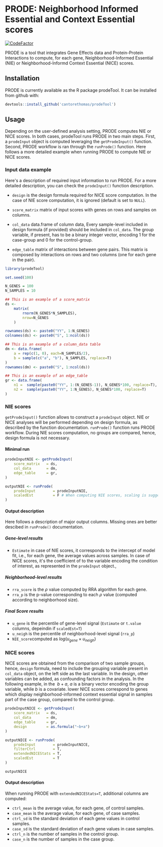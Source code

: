 # PRODE: Neighborhood Informed Essential and Context Essential scores
[![CodeFactor](https://www.codefactor.io/repository/github/cantorethomas/prodetool/badge)](https://www.codefactor.io/repository/github/cantorethomas/prodetool)

PRODE is a tool that integrates Gene Effects data and Protein-Protein Interactions to
compute, for each gene, Neighborhood-Informed Essential (NIE) or Neighborhood-Informd Context Essential (NICE) scores. 

## Installation

PRODE is currently available as the R package prodeTool. 
It can be installed from github with: 

```R
devtools::install_github('cantorethomas/prodeTool')
```

## Usage 
Depending on the user-defined analysis setting, PRODE computes NIE or NICE scores. In both cases, prodeTool runs PRODE in two main steps. First, a `prodeInput` object is computed leveraging the `getProdeInput()` function. Second, PRODE workflow is ran through the `runProde()` function. Here follows a more detailed example when running PRODE to compute NIE or NICE scores. 

### Input data example 
Here's a description of required input information to run PRODE. For a more detailed description, you can check the `prodeInput()` function description.  

* `design` is the design formula required for NICE score computation. In the case of
   NIE score computation, it is ignored (default is set to `NULL`). 

* `score_matrix` matrix of input scores with genes on rows and samples on columns. 

* `col_data` data.frame of column data, Every sample-level included in design formula (if provided) should be included in `col_data`.
   The group variable, if present, has to be a binary integer vector, encoding 1 for the case-group and 0 for the
   control-group.

* `edge_table` matrix of interactions between gene pairs. This matrix is composed by interactions on rows
   and two columns (one for each gene in the pair). 

```R
library(prodeTool)

set.seed(100)

N_GENES = 100
N_SAMPLES = 10

## This is an example of a score_matrix 
ds <-
    matrix(
        rnorm(N_GENES*N_SAMPLES),
        nrow=N_GENES
    )

rownames(ds) <- paste0("YY", 1:N_GENES)
colnames(ds) <- paste0("S", 1:ncol(ds))

## This is an example of a column_data table
dm <- data.frame(
    a = rep(c(1, 0), each=N_SAMPLES/2),
    b = sample(c("a", "b"), N_SAMPLES, replace=T)
)
rownames(dm) <- paste0("S", 1:ncol(ds))

## This is an example of an edge_table
gr <- data.frame(
    n1 =  sample(paste0("YY", 1:(N_GENES-1)), N_GENES*100, replace=T),
    n2 =  sample(paste0("YY", 1:N_GENES), N_GENES*100, replace=T)
)

```

### NIE scores  

`getProdeInput()` function allows to construct a `prodeInput` object. NIE or NICE analyses will be performed depending on design formula, as described by the function documentation. `runProde()` function 
runs PRODE workflow. During NIE scores computation, no groups are compared, hence, design formula is not necessary. 

#### Minimal run 
```R
prodeInputNIE <- getProdeInput(
    score_matrix   = ds,
    col_data       = dm,
    edge_table     = gr,
)

outputNIE <- runProde(
    prodeInput        = prodeInputNIE,
    scaledEst         = F # When computing NIE scores, scaling is suggested to be set as F
)

```
#### Output description 
Here follows a description of major output columns. Missing ones are better descibed in `runProde()` documentation. 

##### Gene-level results
* `Estimate` in case of NIE scores, it corresponds to the intercept of model fit,
        i.e., for each gene, the average values across samples. In case of NICE scores, it's
        the coefficient of to the variable encoding the condition of
        interest, as represented in the `prodeInput` object.,


##### Neighborhood-level results

* `rra_score` is the $\rho$ value computed by RRA algorithm for each gene.
* `rra_p` is the p-value corresponding to each $\rho$ value (computed according to neighborhood size).

##### Final Score results

* `u_gene` is the percentile of gene-level signal (`Estimate` or `t.value` columns, depeindin if `scaledEst=T`)
* `u_neigh` is the percentile of neighborhood-level signal (`rra_p`)
* `NIE_score`computed as $log(u_{gene} \times u_{neigh})$

### NICE scores  
NICE scores are obtained from the comparison of two sample groups, hence, `design` formula, need to include the grouping variable present in `col_data` object, on the left side as the last variable. In the design, other variables can be added, as confounding factors in the analysis. In the following example, in the $~b+a$, $a$ is a binary vector encoding the group variable, while $b$ is a covariate. lower NICE scores correspond to genes which display neighborhood-informed context essential  signal in samples part of the case group, compared to the control group. 

```R
prodeInputNICE <- getProdeInput(
    score_matrix   = ds,
    col_data       = dm,
    edge_table     = gr,
    design         = as.formula("~b+a")
)

outputNICE <- runProde(
    prodeInput        = prodeInputNICE,
    filterCtrl        = T,
    extendedNICEStats = T,
    scaledEst         = T
)

outputNICE
```
#### Output description  
When running PRODE with `extendedNICEStats=T`, additional columns are computed: 

* `ctrl_mean` is the average value, for each gene, of control samples.
* `case_mean` is the average value, for each gene, of case samples.
* `ctrl_sd` is the standard deviation of each gene values in control samples.
* `case_sd` is the standard deviation of each gene values in case samples.
* `ctrl_n` is the number of samples in the control group.
* `case_n` is the number of samples in the case group.
